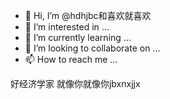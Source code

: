 - 👋 Hi, I’m @hdhjbc和喜欢就喜欢
- 👀 I’m interested in ...
- 🌱 I’m currently learning ...
- 💞️ I’m looking to collaborate on ...
- 📫 How to reach me ...

<!---
hdhjbc/hdhjbc is a ✨ special ✨ repository because its `README.md` (this file) appears on your GitHub profile.
You can click the Preview link to take a look at your changes.
--->
好经济学家
就像你就像你jbxnxjjx
